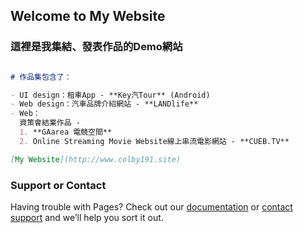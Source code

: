 ## Welcome to My Website 

### 這裡是我集結、發表作品的Demo網站

```markdown

# 作品集包含了：

- UI design：租車App - **Key汽Tour** (Android)
- Web design：汽車品牌介紹網站 - **LANDlife**
- Web：
  資策會結業作品 - 
  1. **GAarea 電競空間**
  2. Online Streaming Movie Website線上串流電影網站 - **CUEB.TV**

[My Website](http://www.colby191.site)

```




### Support or Contact

Having trouble with Pages? Check out our [documentation](https://help.github.com/categories/github-pages-basics/) or [contact support](https://github.com/contact) and we’ll help you sort it out.
